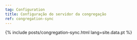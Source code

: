```yaml
---
tag: Configuration
title: Configuração do servidor da congregação
ref: congregation-sync
---
```


{% include posts/congregation-sync.html lang=site.data.pt %}
